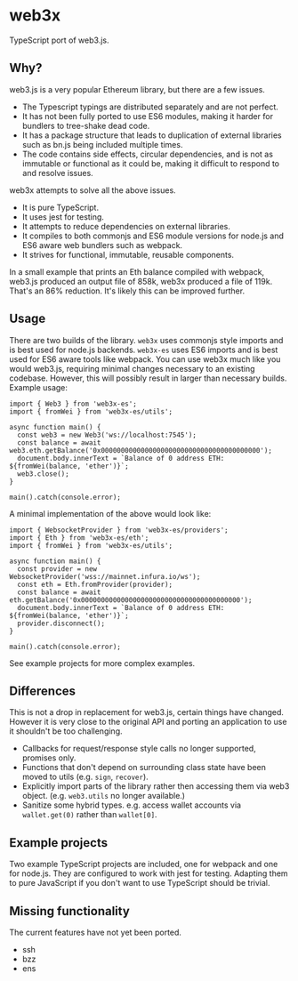 # web3x

TypeScript port of web3.js.

## Why?

web3.js is a very popular Ethereum library, but there are a few issues.

- The Typescript typings are distributed separately and are not perfect.
- It has not been fully ported to use ES6 modules, making it harder for bundlers to tree-shake dead code.
- It has a package structure that leads to duplication of external libraries such as bn.js being included multiple times.
- The code contains side effects, circular dependencies, and is not as immutable or functional as it could be, making it difficult to respond to and resolve issues.

web3x attempts to solve all the above issues.

- It is pure TypeScript.
- It uses jest for testing.
- It attempts to reduce dependencies on external libraries.
- It compiles to both commonjs and ES6 module versions for node.js and ES6 aware web bundlers such as webpack.
- It strives for functional, immutable, reusable components.

In a small example that prints an Eth balance compiled with webpack, web3.js produced an output file of 858k, web3x produced a file of 119k. That's an 86% reduction. It's likely this can be improved further.

## Usage

There are two builds of the library. `web3x` uses commonjs style imports and is best used for node.js backends. `web3x-es` uses ES6 imports and is best used for ES6 aware tools like webpack.
You can use web3x much like you would web3.js, requiring minimal changes necessary to an existing codebase. However, this will possibly result in larger than necessary builds.
Example usage:

```
import { Web3 } from 'web3x-es';
import { fromWei } from 'web3x-es/utils';

async function main() {
  const web3 = new Web3('ws://localhost:7545');
  const balance = await web3.eth.getBalance('0x0000000000000000000000000000000000000000');
  document.body.innerText = `Balance of 0 address ETH: ${fromWei(balance, 'ether')}`;
  web3.close();
}

main().catch(console.error);
```

A minimal implementation of the above would look like:

```
import { WebsocketProvider } from 'web3x-es/providers';
import { Eth } from 'web3x-es/eth';
import { fromWei } from 'web3x-es/utils';

async function main() {
  const provider = new WebsocketProvider('wss://mainnet.infura.io/ws');
  const eth = Eth.fromProvider(provider);
  const balance = await eth.getBalance('0x0000000000000000000000000000000000000000');
  document.body.innerText = `Balance of 0 address ETH: ${fromWei(balance, 'ether')}`;
  provider.disconnect();
}

main().catch(console.error);
```

See example projects for more complex examples.

## Differences

This is not a drop in replacement for web3.js, certain things have changed. However it is very close to the original API and porting an application to use it shouldn't be too challenging.

- Callbacks for request/response style calls no longer supported, promises only.
- Functions that don't depend on surrounding class state have been moved to utils (e.g. `sign`, `recover`).
- Explicitly import parts of the library rather then accessing them via web3 object. (e.g. `web3.utils` no longer available.)
- Sanitize some hybrid types. e.g. access wallet accounts via `wallet.get(0)` rather than `wallet[0]`.

## Example projects

Two example TypeScript projects are included, one for webpack and one for node.js. They are configured to work with jest for testing. Adapting them to pure JavaScript if you don't want to use TypeScript should be trivial.

## Missing functionality

The current features have not yet been ported.

- ssh
- bzz
- ens
